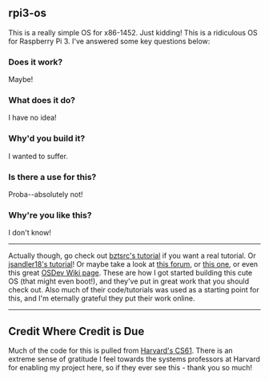 ## rpi3-os

This is a really simple OS for x86-1452. Just kidding! This is a ridiculous OS for Raspberry Pi 3. I've answered some key questions below:

### Does it work?
Maybe!

### What does it do?
I have no idea!

### Why'd you build it?
I wanted to suffer.

### Is there a use for this?
Proba--absolutely not!

### Why're you like this?
I don't know!

-----

Actually though, go check out [bztsrc's tutorial](https://github.com/bztsrc/raspi3-tutorial) if you want a real tutorial. Or [jsandler18's tutorial](https://jsandler18.github.io/)! Or maybe take a look at [this forum](https://www.raspberrypi.org/forums/viewtopic.php?t=201556), or [this one](https://www.raspberrypi.org/forums/viewtopic.php?t=214367), or even this great [OSDev Wiki page](https://wiki.osdev.org/Raspberry_Pi_Bare_Bones). These are how I got started building this cute OS (that might even boot!), and they've put in great work that you should check out. Also much of their code/tutorials was used as a starting point for this, and I'm eternally grateful they put their work online.

-----

## Credit Where Credit is Due
Much of the code for this is pulled from [Harvard's CS61](https://cs61.seas.harvard.edu/site/2020/WeensyOS/). There is an extreme sense of gratitude I feel towards the systems professors at Harvard for enabling my project here, so if they ever see this - thank you so much!
